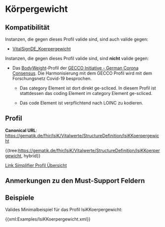 # Körpergewicht

## Kompatibilität

Instanzen, die gegen dieses Profil valide sind, sind auch valide gegen:

* [VitalSignDE_Koerpergewicht](http://fhir.de/StructureDefinition/observation-de-vitalsign-koerpergewicht)

Instanzen, die gegen dieses Profil valide sind, sind **nicht** valide gegen:

* Das [BodyWeight](https://www.netzwerk-universitaetsmedizin.de/fhir/StructureDefinition/body-weight)-Profil der [GECCO Initiative - German Corona Consensus](https://simplifier.net/forschungsnetzcovid-19). Die Harmonisierung mit dem GECCO Profil wird mit dem Forschungsnetz Covid-19 besprochen.

  * Das category Element ist dort direkt ge-scliced. In diesem Profil ist stattdessen das coding Element im category Element ge-scliced.

  * Das code Element ist verpflichtend nach LOINC zu kodieren.

## Profil

**Canonical URL**: https://gematik.de/fhir/IsiK/Vitalwerte/StructureDefinition/IsiKKoerpergewicht

{{tree:https://gematik.de/fhir/IsiK/Vitalwerte/StructureDefinition/IsiKKoerpergewicht, hybrid}}

[Link Simplifier Profil Übersicht](https://gematik.de/fhir/IsiK/Vitalwerte/StructureDefinition/IsiKKoerpergewicht)

## Anmerkungen zu den Must-Support Feldern

## Beispiele

Valides Minimalbeispiel für das Profil IsiKKoerpergewicht:

{{xml:Examples/IsiKKoerpergewicht.xml}}
